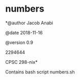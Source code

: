 # numbers

*@author Jacob Anabi

@date 2018-11-16

@version 0.9

2294644

CPSC 298-nix*

Contains bash script numbers.sh
